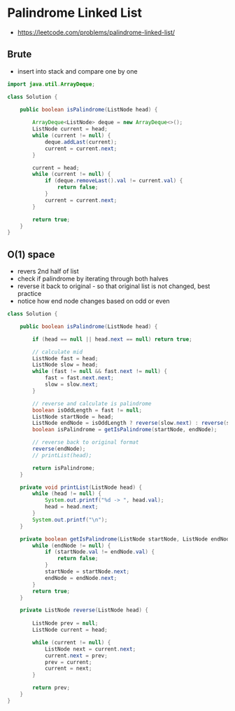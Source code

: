 # Palindrome Linked List

- https://leetcode.com/problems/palindrome-linked-list/

## Brute

- insert into stack and compare one by one

```java
import java.util.ArrayDeque;

class Solution {

    public boolean isPalindrome(ListNode head) {
        
        ArrayDeque<ListNode> deque = new ArrayDeque<>();
        ListNode current = head;
        while (current != null) {
            deque.addLast(current);
            current = current.next;
        }

        current = head;
        while (current != null) {
            if (deque.removeLast().val != current.val) {
                return false;
            }
            current = current.next;
        }

        return true;
    }
}
```

## O(1) space

- revers 2nd half of list
- check if palindrome by iterating through both halves
- reverse it back to original - so that original list is not changed, best practice
- notice how end node changes based on odd or even

```java
class Solution {

    public boolean isPalindrome(ListNode head) {

        if (head == null || head.next == null) return true;

        // calculate mid
        ListNode fast = head;
        ListNode slow = head;
        while (fast != null && fast.next != null) {
            fast = fast.next.next;
            slow = slow.next;
        }

        // reverse and calculate is palindrome
        boolean isOddLength = fast != null;
        ListNode startNode = head;
        ListNode endNode = isOddLength ? reverse(slow.next) : reverse(slow);
        boolean isPalindrome = getIsPalindrome(startNode, endNode);

        // reverse back to original format
        reverse(endNode);
        // printList(head);

        return isPalindrome;
    }

    private void printList(ListNode head) {
        while (head != null) {
            System.out.printf("%d -> ", head.val);
            head = head.next;
        }
        System.out.printf("\n");        
    }

    private boolean getIsPalindrome(ListNode startNode, ListNode endNode) {
        while (endNode != null) {
            if (startNode.val != endNode.val) {
                return false;
            }
            startNode = startNode.next;
            endNode = endNode.next;
        }
        return true;
    }

    private ListNode reverse(ListNode head) {
        
        ListNode prev = null;
        ListNode current = head;

        while (current != null) {
            ListNode next = current.next;
            current.next = prev;
            prev = current;
            current = next;
        }

        return prev;
    }
}
```
